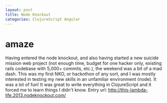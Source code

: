 ```yaml
---
layout: post
title: Node Knockout
categories: ClojureScript Angular
---
```

amaze
=============
Having entered the node knockout, and also having started a new suicide mission web project (not enough time, budget for one hacker only, existing rails codebase with 5,000+ commits, etc.), the weekend was a bit of a mad dash. This was my first NKO, or hackothon of any sort, and I was mostly interested in testing my new skills in an unfamiliar environment (node). It was a lot of fun! It was great to write everything in ClojureScript and it forced me to learn things I didn't know. Entry url: http://this-lambda-life.2013.nodeknockout.com/